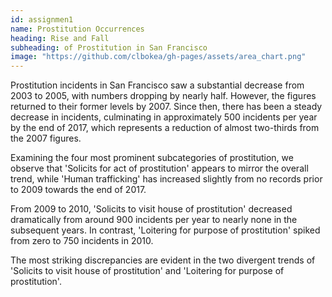 ```yaml
---
id: assignmen1
name: Prostitution Occurrences
heading: Rise and Fall
subheading: of Prostitution in San Francisco
image: "https://github.com/clbokea/gh-pages/assets/area_chart.png"
---
```

Prostitution incidents in San Francisco saw a substantial decrease from 2003 to 2005, with numbers dropping by nearly half. However, the figures returned to their former levels by 2007. Since then, there has been a steady decrease in incidents, culminating in approximately 500 incidents per year by the end of 2017, which represents a reduction of almost two-thirds from the 2007 figures. 

Examining the four most prominent subcategories of prostitution, we observe that 'Solicits for act of prostitution' appears to mirror the overall trend, while 'Human trafficking' has increased slightly from no records prior to 2009 towards the end of 2017. 

From 2009 to 2010, 'Solicits to visit house of prostitution' decreased dramatically from around 900 incidents per year to nearly none in the subsequent years. In contrast, 'Loitering for purpose of prostitution' spiked from zero to 750 incidents in 2010. 

The most striking discrepancies are evident in the two divergent trends of 'Solicits to visit house of prostitution' and 'Loitering for purpose of prostitution'.
